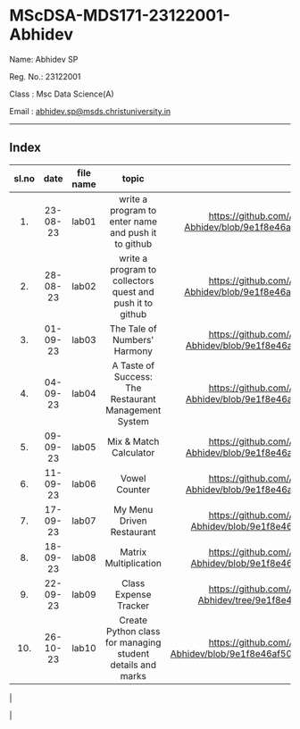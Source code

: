 # MScDSA-MDS171-23122001-Abhidev

Name: Abhidev SP

Reg. No.: 23122001

Class : Msc Data Science(A)

Email : abhidev.sp@msds.christuniversity.in 

***
## Index
|sl.no|date|file name|topic|Link|
|:----:|:----:|:---:|:----:|:----:|
|1.|23-08-23|lab01|write a program to enter name and push it to github|https://github.com/AbhidevSP21/MScDSA-MDS171-23122001-Abhidev/blob/9e1f8e46af50f2b55803d1f7bc732eed4addad8c/Lab01.ipynb|
|2.|28-08-23|lab02|write a program to collectors quest and push it to github|https://github.com/AbhidevSP21/MScDSA-MDS171-23122001-Abhidev/blob/9e1f8e46af50f2b55803d1f7bc732eed4addad8c/Lab02.ipynb|
|3.|01-09-23|lab03|The Tale of Numbers' Harmony|https://github.com/AbhidevSP21/MScDSA-MDS171-23122001-Abhidev/blob/9e1f8e46af50f2b55803d1f7bc732eed4addad8c/lab03.ipynb|
|4.|04-09-23|lab04|A Taste of Success: The Restaurant Management System|https://github.com/AbhidevSP21/MScDSA-MDS171-23122001-Abhidev/blob/9e1f8e46af50f2b55803d1f7bc732eed4addad8c/lab04.ipynb|
|5.|09-09-23|lab05|Mix & Match Calculator|https://github.com/AbhidevSP21/MScDSA-MDS171-23122001-Abhidev/blob/9e1f8e46af50f2b55803d1f7bc732eed4addad8c/lab05.ipynb|
|6.|11-09-23|lab06|Vowel Counter|https://github.com/AbhidevSP21/MScDSA-MDS171-23122001-Abhidev/blob/9e1f8e46af50f2b55803d1f7bc732eed4addad8c/lab06.ipynb|
|7.|17-09-23|lab07|My Menu Driven Restaurant|https://github.com/AbhidevSP21/MScDSA-MDS171-23122001-Abhidev/blob/9e1f8e46af50f2b55803d1f7bc732eed4addad8c/Lab07.py|
|8.|18-09-23|lab08|Matrix Multiplication|https://github.com/AbhidevSP21/MScDSA-MDS171-23122001-Abhidev/blob/9e1f8e46af50f2b55803d1f7bc732eed4addad8c/Lab08.py|
|9.|22-09-23|lab09|Class Expense Tracker|https://github.com/AbhidevSP21/MScDSA-MDS171-23122001-Abhidev/tree/9e1f8e46af50f2b55803d1f7bc732eed4addad8c/Lab09|
|10.|26-10-23|lab10|Create Python class for managing student details and marks|https://github.com/AbhidevSP21/MScDSA-MDS171-23122001-Abhidev/blob/9e1f8e46af50f2b55803d1f7bc732eed4addad8c/Lab%2010%20.py|



|







|






